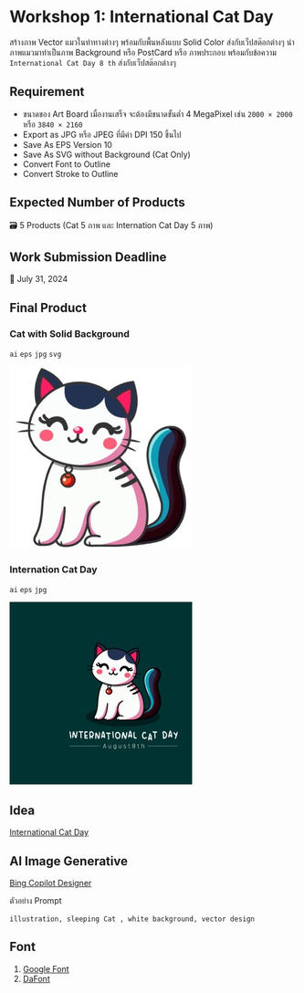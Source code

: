 # Workshop 1: International Cat Day

สร้างภาพ Vector แมวในท่าทางต่างๆ พร้อมกับพื้นหลังแบบ Solid Color ส่งกับเว็ปสต๊อกต่างๆ
นำภาพแมวมาทำเป็นภาพ Background หรือ PostCard หรือ ภาพประกอบ พร้อมกับข้อความ `International Cat Day 8 th` ส่งกับเว็ปสต๊อกต่างๆ

## Requirement
* ขนาดของ Art Board เมื่องานเสร็จ จะต้องมีขนาดขั้นต่ำ 4 MegaPixel เช่น `2000 × 2000` หรือ `3840 × 2160`
* Export as JPG หรือ JPEG ที่มีค่า DPI 150 ขึ้นไป
* Save As EPS Version 10
* Save As SVG without Background (Cat Only)
* Convert Font to Outline
* Convert Stroke to Outline

## Expected Number of Products
🗃️ 5 Products (Cat 5 ภาพ และ Internation Cat Day 5 ภาพ)

## Work Submission Deadline
📅 July 31, 2024

## Final Product
### Cat with Solid Background
`ai` `eps` `jpg` `svg`

![Cat with Solid Background](https://github.com/Pastelmood/vector-workshop-1/blob/main/img/example-01.jpg)

### Internation Cat Day
`ai` `eps` `jpg`

![Cat with Solid Background](https://github.com/Pastelmood/vector-workshop-1/blob/main/img/example-02.jpg)

## Idea
[International Cat Day](https://www.shutterstock.com/search/internation-cat-day?image_type=vector)

## AI Image Generative
[Bing Copilot Designer](https://www.bing.com/images/create/)

ตัวอย่าง Prompt
```
illustration, sleeping Cat , white background, vector design
```

## Font
1. [Google Font](https://fonts.google.com/)
2. [DaFont](https://www.dafont.com/)